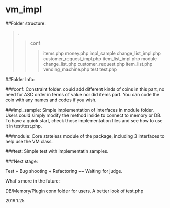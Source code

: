 # vm_impl

##Folder structure:


> .
>> conf
>>> items.php 
>>> money.php
>> impl_sample
>>> change_list_impl.php	
>>> customer_request_impl.php
>>> item_list_impl.php
>> module
>>> change_list.php
>>> customer_request.php
>>> item_list.php
>>> vending_machine.php
>> test
>>> test.php


##Folder Info:

###conf:
Constraint folder. could add different kinds of coins in this part, no need for ASC order in terms of value nor did items part. You can code the coin with any names and codes if you wish.

###impl_sample:
Simple implementation of interfaces in module folder. Users could simply modify the method inside to connect to memory or DB. To have a quick start, check those implementation files and see how to use it in test\test.php.

###module:
Core stateless module of the package, including 3 interfaces to help use the VM class.

###test:
Simple test with implementatin samples.

###Next stage:

Test + Bug shooting + Refactoring ~~
Waiting for judge.

What's more in the future:

DB/Memory/Plugin conn folder for users.
A better look of test.php

2019.1.25
